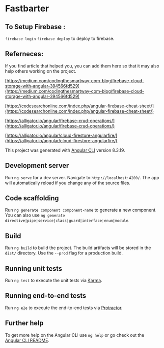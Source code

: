 # Fastbarter


## To Setup Firebase : 
 `firebase login`
 `firebase deploy` to deploy to firebase. 


## Referneces: 
If you find article that helped you, you can add them here so that it may also help others working on the project.


[https://medium.com/codingthesmartway-com-blog/firebase-cloud-storage-with-angular-394566fd529](https://medium.com/codingthesmartway-com-blog/firebase-cloud-storage-with-angular-394566fd529)

[https://codesearchonline.com/index.php/angular-firebase-cheat-sheet/](https://codesearchonline.com/index.php/angular-firebase-cheat-sheet/)

[https://alligator.io/angular/firebase-crud-operations/](https://alligator.io/angular/firebase-crud-operations/)

[https://alligator.io/angular/cloud-firestore-angularfire/](https://alligator.io/angular/cloud-firestore-angularfire/)



This project was generated with [Angular CLI](https://github.com/angular/angular-cli) version 8.3.19.

## Development server

Run `ng serve` for a dev server. Navigate to `http://localhost:4200/`. The app will automatically reload if you change any of the source files.

## Code scaffolding

Run `ng generate component component-name` to generate a new component. You can also use `ng generate directive|pipe|service|class|guard|interface|enum|module`.

## Build

Run `ng build` to build the project. The build artifacts will be stored in the `dist/` directory. Use the `--prod` flag for a production build.

## Running unit tests

Run `ng test` to execute the unit tests via [Karma](https://karma-runner.github.io).

## Running end-to-end tests

Run `ng e2e` to execute the end-to-end tests via [Protractor](http://www.protractortest.org/).

## Further help

To get more help on the Angular CLI use `ng help` or go check out the [Angular CLI README](https://github.com/angular/angular-cli/blob/master/README.md).
